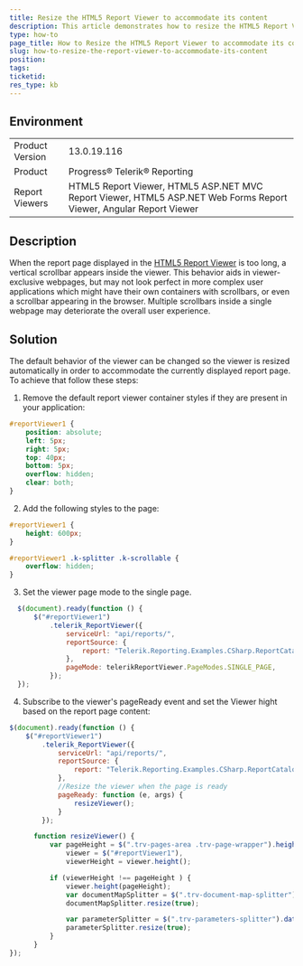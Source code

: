```yaml
---
title: Resize the HTML5 Report Viewer to accommodate its content
description: This article demonstrates how to resize the HTML5 Report Viewer to accommodate its content
type: how-to
page_title: How to Resize the HTML5 Report Viewer to accommodate its content
slug: how-to-resize-the-report-viewer-to-accommodate-its-content
position: 
tags: 
ticketid:
res_type: kb
---
```


## Environment
<table>
	<tr>
		<td>Product Version</td>
		<td>13.0.19.116</td>
	</tr>
	<tr>
		<td>Product</td>
		<td>Progress® Telerik® Reporting</td>
	</tr>
	<tr>
		<td>Report Viewers</td>
		<td>HTML5 Report Viewer, HTML5 ASP.NET MVC Report Viewer, HTML5 ASP.NET Web Forms Report Viewer, Angular Report Viewer</td>
	</tr>
</table>


## Description
When the report page displayed in the [HTML5 Report Viewer](https://demos.telerik.com/reporting) is too long, a vertical scrollbar appears inside the viewer.
This behavior aids in viewer-exclusive webpages, but may not look perfect in more complex user applications which might have their own containers with scrollbars,
or even a scrollbar appearing in the browser. Multiple scrollbars inside a single webpage may deteriorate the overall user experience.

## Solution
The default behavior of the viewer can be changed so the viewer is resized automatically in order to accommodate the currently 
displayed report page. To achieve that follow these steps:

1. Remove the default report viewer container styles if they are present in your application:

  ```CSS
  #reportViewer1 {
      position: absolute;
      left: 5px;
      right: 5px;
      top: 40px;
      bottom: 5px;
      overflow: hidden;
      clear: both;
  }
  ```
2. Add the following styles to the page:

  ```CSS
  #reportViewer1 {
      height: 600px;
  }

  #reportViewer1 .k-splitter .k-scrollable {
      overflow: hidden;
  }
  ```
3. Set the viewer page mode to the single page.

  ```JavaScript
    $(document).ready(function () {
        $("#reportViewer1")
            .telerik_ReportViewer({
                serviceUrl: "api/reports/",
                reportSource: {
                    report: "Telerik.Reporting.Examples.CSharp.ReportCatalog, CSharp.ReportLibrary"
                },
                pageMode: telerikReportViewer.PageModes.SINGLE_PAGE,
            });
    });
  ```
4. Subscribe to the viewer's pageReady event and set the Viewer hight based on the report page content:

  ```JavaScript
  $(document).ready(function () {
      $("#reportViewer1")
          .telerik_ReportViewer({
              serviceUrl: "api/reports/",
              reportSource: {
                  report: "Telerik.Reporting.Examples.CSharp.ReportCatalog, CSharp.ReportLibrary"
              },
              //Resize the viewer when the page is ready
              pageReady: function (e, args) {
                  resizeViewer();
              }
          });

        function resizeViewer() {
            var pageHeight = $(".trv-pages-area .trv-page-wrapper").height() + $(".trv-nav").outerHeight() + 2, // Calculate the report page height
                viewer = $("#reportViewer1"),
                viewerHeight = viewer.height();

            if (viewerHeight !== pageHeight ) {
                viewer.height(pageHeight);
                var documentMapSplitter = $(".trv-document-map-splitter").data("kendoSplitter");
                documentMapSplitter.resize(true);

                var parameterSplitter = $(".trv-parameters-splitter").data("kendoSplitter");
                parameterSplitter.resize(true);
            }
        }
  });
  ```
